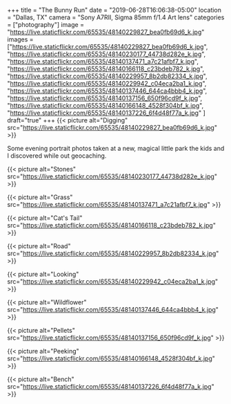 +++
title = "The Bunny Run"
date = "2019-06-28T16:06:38-05:00"
location = "Dallas, TX"
camera = "Sony A7RII, Sigma 85mm f/1.4 Art lens"
categories = ["photography"]
image = "https://live.staticflickr.com/65535/48140229827_bea0fb69d6_k.jpg"
images = ["https://live.staticflickr.com/65535/48140229827_bea0fb69d6_k.jpg",
"https://live.staticflickr.com/65535/48140230177_44738d282e_k.jpg",
"https://live.staticflickr.com/65535/48140137471_a7c21afbf7_k.jpg",
"https://live.staticflickr.com/65535/48140166118_c23bdeb782_k.jpg",
"https://live.staticflickr.com/65535/48140229957_8b2db82334_k.jpg",
"https://live.staticflickr.com/65535/48140229942_c04eca2ba1_k.jpg",
"https://live.staticflickr.com/65535/48140137446_644ca4bbb4_k.jpg",
"https://live.staticflickr.com/65535/48140137156_650f96cd9f_k.jpg",
"https://live.staticflickr.com/65535/48140166148_4528f304bf_k.jpg",
"https://live.staticflickr.com/65535/48140137226_6f4d48f77a_k.jpg"
]
draft="true"
+++
{{< picture alt="Digging" src="https://live.staticflickr.com/65535/48140229827_bea0fb69d6_k.jpg" >}}
<!--more-->
Some evening portrait photos taken at a new, magical little park the kids and I discovered while out geocaching.

{{< picture alt="Stones" src="https://live.staticflickr.com/65535/48140230177_44738d282e_k.jpg" >}}

{{< picture alt="Grass" src="https://live.staticflickr.com/65535/48140137471_a7c21afbf7_k.jpg" >}}

{{< picture alt="Cat's Tail" src="https://live.staticflickr.com/65535/48140166118_c23bdeb782_k.jpg" >}}

{{< picture alt="Road" src="https://live.staticflickr.com/65535/48140229957_8b2db82334_k.jpg" >}}

{{< picture alt="Looking" src="https://live.staticflickr.com/65535/48140229942_c04eca2ba1_k.jpg" >}}

{{< picture alt="Wildflower" src="https://live.staticflickr.com/65535/48140137446_644ca4bbb4_k.jpg" >}}

{{< picture alt="Pellets" src="https://live.staticflickr.com/65535/48140137156_650f96cd9f_k.jpg" >}}

{{< picture alt="Peeking" src="https://live.staticflickr.com/65535/48140166148_4528f304bf_k.jpg" >}}

{{< picture alt="Bench" src="https://live.staticflickr.com/65535/48140137226_6f4d48f77a_k.jpg" >}}

